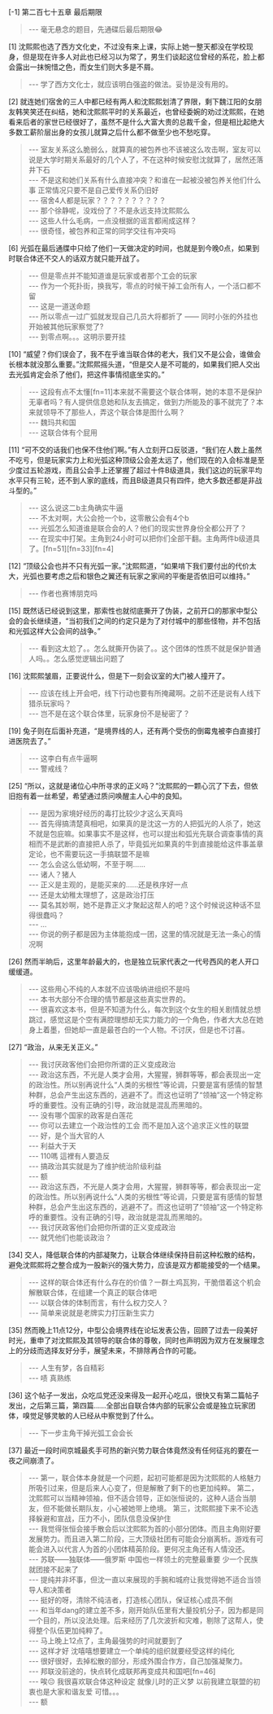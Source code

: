 
[-1] 第二百七十五章 最后期限
>--- 毫无悬念的题目，先通碟后最后期限😂<br>

[1] 沈熙熙也选了西方文化史，不过没有来上课，实际上她一整天都没在学校现身，但是现在许多人对此也已经习以为常了，男生们谈起这位曾经的系花，脸上都会露出一抹惋惜之色，而女生们则大多是不屑。
>--- 学了西方文化士，就应该明白强盗的做法。妥协是没有用的。<br>

[2] 就连她们宿舍的三人中都已经有两人和沈熙熙划清了界限，剩下魏江阳的女朋友韩笑笑还在纠结，她和沈熙熙平时的关系最近，也曾经委婉的劝过沈熙熙，在她看来后者的家世已经很好了，虽然不是什么大富大贵的总裁千金，但是相比起绝大多数工薪阶层出身的女孩儿就算之后什么都不做至少也不愁吃穿。
>--- 室友关系这么脆弱么，就算真的被包养也不该被这么攻击啊，室友可以说是大学时期关系最好的几个人了，不在这种时候安慰沈就算了，居然还落井下石<br>
>--- 不是这和她们关系有什么直接冲突？和谁在一起被没被包养关他们什么事 正常情况只要不是自己爱传关系仍旧好<br>
>--- 宿舍4人都是玩家？？？？？？？？？？<br>
>--- 那个徐静呢，没戏份了？不是永远支持沈熙熙么<br>
>--- 这些人什么毛病，一点没根据的谣言都闹成这样？<br>
>--- 很奇怪，被包养和正常的同学交往有冲突吗<br>

[6] 光弧在最后通牒中只给了他们一天做决定的时间，也就是到今晚0点，如果到时联合体还不交人的话双方就只能开战了。
>--- 但是零点并不能知道谁是玩家或者那个工会的玩家<br>
>--- 作为一个死扑街，换我写，零点的时候干掉工会所有人，一个活口都不留<br>
>--- 这是一道送命题<br>
>--- 所以零点一过广弧就发现自己几员大将都折了 —— 同时小张的外挂也开始被其他玩家察觉了?<br>
>--- 到零点啊。。。这明示要开挂<br>

[10] “威望？你们误会了，我不在乎谁当联合体的老大，我们又不是公会，谁做会长根本就没那么重要。”沈熙熙摇头道，“但是交人是不可能的，如果我们把人交出去光弧肯定会杀了他们，把这件事情彻底坐实的。”
>--- 这段有点不太懂[fn=11]本来就不需要这个联合体啊，她的本意不是保护无辜者吗？有人提供信息她和队友去搞定，做到力所能及的事不就完了？本来就领导不了那些人，弄这个联合体是图什么啊？<br>
>--- 魏玛共和国<br>
>--- 这联合体有个屁用<br>

[11] “可不交的话我们也保不住他们啊。”有人立刻开口反驳道，“我们在人数上虽然不吃亏，但是玩家实力上和光弧这种顶级公会差太远了，他们现在的入会标准是至少度过五轮游戏，而且公会手上还掌握了超过十件B级道具，我们这边的玩家平均水平只有三轮，还不到人家的底线，而且B级道具只有四件，绝大多数还都是非战斗型的。”
>--- 这么说这二b主角确实牛逼<br>
>--- 不太对啊，大公会抢一个b，这零散公会有4个b<br>
>--- 光弧怎么知道谁是联合会的人？他们的现实世界身份全都公开了？<br>
>--- 在现实中打架。主角到24小时可以把你们全部干翻。主角两件b级道具了。[fn=51][fn=33][fn=4]<br>

[12] “顶级公会也并不只有光弧一家。”沈熙熙道，“如果啃下我们要付出的代价太大，光弧也要考虑之后和银色之翼还有玩家之家间的平衡是否依旧可以维持。”
>--- 作者也赛博朋克吗<br>

[15] 既然话已经说到这里，那索性也就彻底撕开了伪装，之前开口的那家中型公会的会长继续道，“当初我们之间的约定只是为了对付城中的那些怪物，并不包括和光弧这样大公会间的战争。”
>--- 看到这太尬了。。怎么就撕开伪装了。。这个团体的性质不就是保护普通人吗。。怎么感觉逻辑出问题了<br>

[16] 沈熙熙皱眉，正要说什么，但是下一刻会议室的大门被人撞开了。
>--- 应该在线上开会吧，线下行动也要有所掩藏啊。之前不还是说有人线下猎杀玩家吗？<br>
>--- 岂不是在这个联合体里，玩家身份不是秘密了？<br>

[19] 兔子则在后面补充道，“是境界线的人，还有两个受伤的倒霉鬼被李白直接打进医院去了。”
>--- 这李白有点牛逼啊<br>
>--- 警戒线？<br>

[25] “所以，这就是诸位心中所寻求的正义吗？”沈熙熙的一颗心沉了下去，但依旧抱有着一丝希望，希望通过质问唤醒主人心中的良知。
>--- 是因为家境好经历的毒打比较少才这么天真吗<br>
>--- 首先得搞清楚真相吧，如果真的是沈这一方的人把弧光的人杀了，她这不就是包庇嘛。如果事实不是这样，也可以提出和弧光先联合调查事情的真相而不是武断的直接把人杀了，毕竟弧光如果真的牛到直接能给这件事盖章定论，也不需要玩这一手搞联盟不是嘛<br>
>--- 怎么会这么低幼啊，不至于啊……<br>
>--- 诸人？猪人<br>
>--- 正义是主观的，是能买来的……还是秩序好一点<br>
>--- 还是太幼稚太理想了，这是政治打压<br>
>--- 莫名其妙啊，她不是靠正义才聚起这帮人的吧？这个时候说这种话不显得很蠢吗？<br>
>--- …<br>
>--- 你说的例子都是因为主体能抱成一团，这里的情况就是无法一条心的情况啊<br>

[26] 然而半晌后，这里年龄最大的，也是独立玩家代表之一代号西风的老人开口缓缓道。
>--- 这些用心不纯的人本就不应该吸纳进组织不是吗<br>
>--- 本书大部分不合理的情节都是这些真实世界的。<br>
>--- 很喜欢这本书，但是不知道为什么，每次到这个女生的相关剧情就总想跳过，感觉这是个空有满腔理想却无实力能力的一个角色，作者大大总在她身上着墨，但她却一直是最苍白的一个人物。不讨厌，但是也不讨喜。<br>

[27] “政治，从来无关正义。”
>--- 我讨厌政客他们会把你所谓的正义变成政治<br>
>--- 政治这东西，不光是人类才会用，大猩猩，狮群等等，都会表现出一定的政治性。所以别再说什么“人类的劣根性”等论调，只要是富有感情的智慧种群，总会产生出这东西的，逃避不了。而这也证明了“领袖”这一个特定称呼的重要性。没有正确的引导，政治就是混乱而黑暗的。<br>
>--- 没有哪个国家的政客是白莲花<br>
>--- 你可以去建立一个政治性的工会
而不是加入这个追求正义性的联盟<br>
>--- 好，是个当大官的人<br>
>--- 利益大于天<br>
>--- 110嗎 這裡有人要造反<br>
>--- 搞政治其实就是为了维护统治阶级利益<br>
>--- 额<br>
>--- 政治这东西，不光是人类才会用，大猩猩，狮群等等，都会表现出一定的政治性。所以别再说什么“人类的劣根性”等论调，只要是富有感情的智慧种群，总会产生出这东西的，逃避不了。而这也证明了“领袖”这一个特定称呼的重要性。没有正确的引导，政治就是混乱而黑暗的。<br>
>--- 我讨厌政客他们会把你所谓的正义变成政治<br>
>--- 就凭他们也能谈政治？<br>

[34] 交人，降低联合体的内部凝聚力，让联合体继续保持目前这种松散的结构，避免沈熙熙将之整合成为一股新兴的强大势力，应该是双方都能接受的一个结果。
>--- 这样的联合体还有什么存在的价值？一群土鸡瓦狗，干脆借着这个机会解散联合体，在组建一个真正的联合体吧<br>
>--- 以联合体的体制而言，有什么权力交人？<br>
>--- 简单来说就是老牌实力打压新生实力<br>

[35] 然而晚上11点12分，中型公会境界线在论坛发表公告，回顾了过去一段美好时光，重申了对沈熙熙及其领导的联合体的尊敬，同时也声明因为双方在发展理念上的分歧而选择友好分手，展望未来，不排除再合作的可能。
>--- 人生有梦，各自精彩<br>
>--- 啧 真熟练<br>

[36] 这个帖子一发出，众吃瓜党还没来得及一起开心吃瓜，很快又有第二篇帖子发出，之后第三篇，第四篇……全部出自联合体内部的玩家公会或是独立玩家团体，嗅觉足够灵敏的人已经从中察觉到了什么。
>--- 下一步主角干掉光弧工会会长<br>

[37] 最近一段时间京城最炙手可热的新兴势力联合体竟然没有任何征兆的要在一夜之间崩溃了。
>--- 第一，联合体本身就是一个问题，起初可能都是因为沈熙熙的人格魅力所吸引过来，但是后来人心变了，但是解散了剩下的也更加纯粹。
第二，沈熙熙可以当精神领袖，但不适合领导，正如张恒说的，这种人适合当朋友，但不能做长期队友，小心被她带上绝境。
第三，沈熙熙接下来不论选择躲避和宣战，压力不小，团队信息没保护住<br>
>--- 我觉得张恒会接手散会后以沈熙熙为首的小部分团体。而且主角刚好要发展势力。而且进入第二阶段，三大顶级社团有可能会分崩离析。游戏有可能会进入以代言人为首的小团体精英阶段。更何况主角还有人情没还。<br>
>--- 苏联——独联体——俄罗斯 中国也一样领土的完整最重要 少一个民族 就团接不起来了<br>
>--- 提纯并非坏事，但沈一直以来展现的手腕和城府让我觉得她不适合当领导人和决策者<br>
>--- 挺好的呀，清除不纯洁者，打造核心团队，保证核心成员不倒<br>
>--- 和当年dang的建立差不多，刚开始队伍里有大量投机分子，因为都是同一个目的，所以没法处理。后来经历了几次波折和灾难，剔除了这帮人，使得整个队伍更加纯粹了。<br>
>--- 马上晚上12点了，主角最强势的时间就要到了<br>
>--- 这样才好 沈嘻嘻想要建立一个单纯的组织就要经受这样的纯化<br>
>--- 很好很好，去掉松散的部分，形成外围合作方，自己加强凝聚力。<br>
>--- 邦联没前途的，快点转化成联邦再变成共和国吧[fn=46]<br>
>--- 唉😔  我很喜欢联合体这种设定 就像儿时的正义梦  以前我建立联盟的初衷也是大家和谐友爱  可惜。。。<br>
>--- 额<br>
